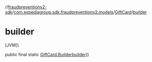 //[fraudpreventionv2-sdk](../../../index.md)/[com.expediagroup.sdk.fraudpreventionv2.models](../index.md)/[GiftCard](index.md)/[builder](builder.md)

# builder

[JVM]\

public final static [GiftCard.Builder](-builder/index.md)[builder](builder.md)()
